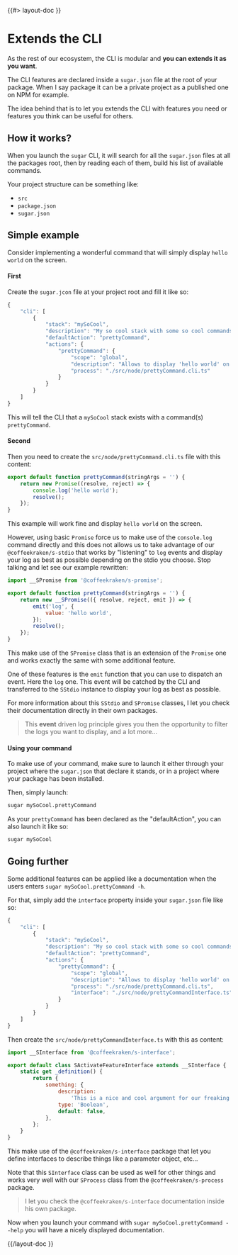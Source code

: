 <!--
/**
 * @name            Extend the CLI
 * @namespace       doc.cli
 * @type            Markdown
 * @platform        md
 * @status          stable
 * @menu            Documentation / CLI           /doc/cli/extends
 *
 * @since           2.0.0
 * @author    Olivier Bossel <olivier.bossel@gmail.com> (https://olivierbossel.com)
 */
-->

{{#> layout-doc }}

# Extends the CLI

As the rest of our ecosystem, the CLI is modular and **you can extends it as you want**.

The CLI features are declared inside a `sugar.json` file at the root of your package. When I say package it can be a private project as a published one on NPM for example.

The idea behind that is to let you extends the CLI with features you need or features you think can be useful for others.

## How it works?

When you launch the `sugar` CLI, it will search for all the `sugar.json` files at all the packages root, then by reading each of them, build his list of available commands.

Your project structure can be something like:

-   `src`
-   `package.json`
-   `sugar.json`

## Simple example

Consider implementing a wonderful command that will simply display `hello world` on the screen.

#### First

Create the `sugar.jcon` file at your project root and fill it like so:

```js
{
    "cli": [
        {
            "stack": "mySoCool",
            "description": "My so cool stack with some so cool commands",
            "defaultAction": "prettyCommand",
            "actions": {
                "prettyCommand": {
                    "scope": "global",
                    "description": "Allows to display 'hello world' on screen",
                    "process": "./src/node/prettyCommand.cli.ts"
                }
            }
        }
    ]
}
```

This will tell the CLI that a `mySoCool` stack exists with a command(s) `prettyCommand`.

#### Second

Then you need to create the `src/node/prettyCommand.cli.ts` file with this content:

```js
export default function prettyCommand(stringArgs = '') {
    return new Promise((resolve, reject) => {
        console.log('hello world');
        resolve();
    });
}
```

This example will work fine and display `hello world` on the screen.

However, using basic `Promise` force us to make use of the `console.log` command directly and this does not allows us to take advantage of our `@coffeekraken/s-stdio` that works by "listening" to `log` events and display your log as best as possible depending on the stdio you choose. Stop talking and let see our example rewritten:

```js
import __SPromise from '@coffeekraken/s-promise';

export default function prettyCommand(stringArgs = '') {
    return new __SPromise(({ resolve, reject, emit }) => {
        emit('log', {
            value: 'hello world',
        });
        resolve();
    });
}
```

This make use of the `SPromise` class that is an extension of the `Promise` one and works exactly the same with some additional feature.

One of these features is the `emit` function that you can use to dispatch an event. Here the `log` one. This event will be catched by the CLI and transferred to the `SStdio` instance to display your log as best as possible.

For more information about this `SStdio` and `SPromise` classes, I let you check their documentation directly in their own packages.

> This **event** driven log principle gives you then the opportunity to filter the logs you want to display, and a lot more...

#### Using your command

To make use of your command, make sure to launch it either through your project where the `sugar.json` that declare it stands, or in a project where your package has been installed.

Then, simply launch:

```bash
sugar mySoCool.prettyCommand
```

As your `prettyCommand` has been declared as the "defaultAction", you can also launch it like so:

```bash
sugar mySoCool
```

## Going further

Some additional features can be applied like a documentation when the users enters `sugar mySoCool.prettyCommand -h`.

For that, simply add the `interface` property inside your `sugar.json` file like so:

```js
{
    "cli": [
        {
            "stack": "mySoCool",
            "description": "My so cool stack with some so cool commands",
            "defaultAction": "prettyCommand",
            "actions": {
                "prettyCommand": {
                    "scope": "global",
                    "description": "Allows to display 'hello world' on screen",
                    "process": "./src/node/prettyCommand.cli.ts",
                    "interface": "./src/node/prettyCommandInterface.ts"
                }
            }
        }
    ]
}
```

Then create the `src/node/prettyCommandInterface.ts` with this as content:

```js
import __SInterface from '@coffeekraken/s-interface';

export default class SActivateFeatureInterface extends __SInterface {
    static get _definition() {
        return {
            something: {
                description:
                    'This is a nice and cool argument for our freaking awesome command!',
                type: 'Boolean',
                default: false,
            },
        };
    }
}
```

This make use of the `@coffeekraken/s-interface` package that let you define interfaces to describe things like a parameter object, etc...

Note that this `SInterface` class can be used as well for other things and works very well with our `SProcess` class from the `@coffeekraken/s-process` package.

> I let you check the `@coffeekraken/s-interface` documentation inside his own package.

Now when you launch your command with `sugar mySoCool.prettyCommand --help` you will have a nicely displayed documentation.

{{/layout-doc }}
